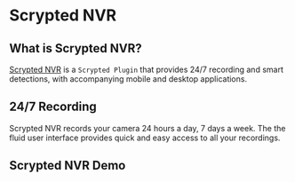 <script setup lang="ts"> 
import { isTouchDevice } from '../src/touch';
</script>

# Scrypted NVR

## What is Scrypted NVR?

[Scrypted NVR](https://demo.scrypted.app/#/demo) is a `Scrypted Plugin` that provides 24/7 recording and smart detections, with accompanying mobile and desktop applications.

## 24/7 Recording

Scrypted NVR records your camera 24 hours a day, 7 days a week. The the fluid user interface provides quick and easy access to all your recordings.


## Scrypted NVR Demo

<template v-if="!isTouchDevice">
A desktop preview is available on the <a href='https://demo.scrypted.app/#/demo'>Demo Site</a>. This is a live, interactive, demo of the mobile app:
<br/>
<div style="display: flex; flex-direction: column; align-items: center;">
<iframe style="border-style: none;" class="ma-1" width="360" height="750" src="https://demo.scrypted.app/?display=phone"></iframe>
</div>
</template>
<template v-else>
An interactive preview is available on the <a href='https://demo.scrypted.app/#/demo'>Demo Site</a>.
</template>
